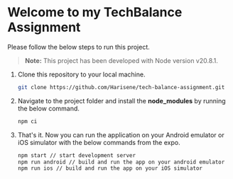 # Welcome to my TechBalance Assignment #

Please follow the below steps to run this project.

> **Note:** This project has been developed with Node version v20.8.1.

1. Clone this repository to your local machine.
   
   ```bash
   git clone https://github.com/Harisene/tech-balance-assignment.git

2. Navigate to the project folder and install the **node_modules** by running the below command.

   ```bash
   npm ci

3. That's it. Now you can run the application on your Android emulator or iOS simulator with the below commands from the expo.

   ```bash
   npm start // start development server
   npm run android // build and run the app on your android emulator
   npm run ios // build and run the app on your iOS simulator
